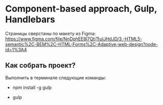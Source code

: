 # Component-based approach, Gulp, Handlebars

Страницы сверстаны по макету из Figma: https://www.figma.com/file/NnDphEE8l7QtjTtuIJHdJD/3.-HTML5-semantic%2C-BEM%2C-HTML-Forms%2C-Adaptive-web-design?node-id=1%3A4

## Как собрать проект?

Выполнить в терминале следующие команды:

- npm install -g gulp

- gulp
